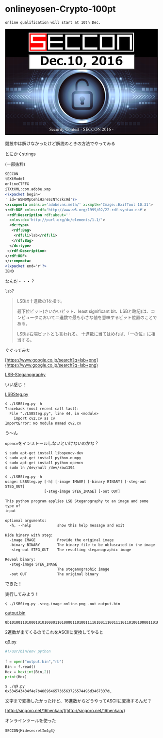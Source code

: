 # onlineyosen-Crypto-100pt

```plane
online qualification will start at 10th Dec.
```

![online.png](online.png)

競技中は解けなかったけど解説のときの方法でやってみる

とにかくstrings

(一部抜粋)

```xml
SECCON
tEXtModel
onlineCTFFX
iTXtXML:com.adobe.xmp
<?xpacket begin='
' id='W5M0MpCehiHzreSzNTczkc9d'?>
<x:xmpmeta xmlns:x='adobe:ns:meta/' x:xmptk='Image::ExifTool 10.31'>
<rdf:RDF xmlns:rdf='http://www.w3.org/1999/02/22-rdf-syntax-ns#'>
 <rdf:Description rdf:about=''
  xmlns:dc='http://purl.org/dc/elements/1.1/'>
  <dc:type>
   <rdf:Bag>
    <rdf:li>lsb</rdf:li>
   </rdf:Bag>
  </dc:type>
 </rdf:Description>
</rdf:RDF>
</x:xmpmeta>
<?xpacket end='r'?>
IEND
```

なんだ・・・？

`lsb`?

>LSBは十進数の1を指す。 
>
>最下位ビット(さいかいビット、least significant bit、LSBと略記)は、コンピュータにおいて二進数で最も小さな値を意味するビット位置のことである。 
>
>LSBは右端ビットとも言われる。 十進数に当てはめれば、「一の位」に相当する。


ぐぐってみた

[https://www.google.co.jp/search?q=lsb+png](https://www.google.co.jp/search?q=lsb+png)

[LSB-Steganography](https://github.com/RobinDavid/LSB-Steganography)

いい感じ！

[LSBSteg.py](https://raw.githubusercontent.com/RobinDavid/LSB-Steganography/master/LSBSteg.py)

```plane
$ ./LSBSteg.py -h
Traceback (most recent call last):
  File "./LSBSteg.py", line 44, in <module>
    import cv2.cv as cv
ImportError: No module named cv2.cv
```

う～ん

`opencv`をインストールしないといけないのかな？

```plane
$ sudo apt-get install libopencv-dev
$ sudo apt-get install python-numpy
$ sudo apt-get install python-opencv
$ sudo ln /dev/null /dev/raw1394
```

```plane
$ ./LSBSteg.py -h
usage: LSBSteg.py [-h] [-image IMAGE] [-binary BINARY] [-steg-out STEG_OUT]
                  [-steg-image STEG_IMAGE] [-out OUT]

This python program applies LSB Steganography to an image and some type of
input

optional arguments:
  -h, --help            show this help message and exit

Hide binary with steg:
  -image IMAGE          Provide the original image
  -binary BINARY        The binary file to be obfuscated in the image
  -steg-out STEG_OUT    The resulting steganographic image

Reveal binary:
  -steg-image STEG_IMAGE
                        The steganographic image
  -out OUT              The original binary
```

できた！

実行してみよう！

```plane
$ ./LSBSteg.py -steg-image online.png -out output.bin
```

[output.bin](output.bin)

```plane
0b101001101000101010000110100001101001111010011100111101101001000011010010110010001100101011100110110010101100011011100100110010101110100010010010110110100110100011001110011001101111101
```

2進数が出てくるのでこれをASCIIに変換してやると

[q9.py](q9.py)

```python
#!/usr/bin/env python

f = open("output.bin","rb")
Bin = f.read()
Hex = hex(int(Bin,2))
print(Hex)
```

```plane
$ ./q9.py
0x534543434f4e7b48696465736563726574496d3467337dL
```

文字まで変換したかったけど、16進数からどうやってASCIIに変換するんだ？

[http://singoro.net/16henkan/](http://singoro.net/16henkan/)

オンラインツールを使った

`SECCON{HidesecretIm4g3}`